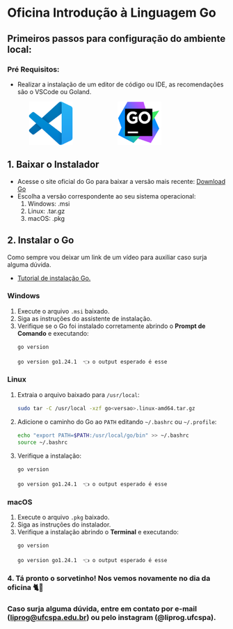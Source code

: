 
# Oficina Introdução à Linguagem Go

## Primeiros passos para configuração do ambiente local:

### Pré Requisitos:
 - Realizar a instalação de um editor de código ou IDE, as recomendações são o VSCode ou Goland.
<div style="text-align: center;">  
     <img src="assets/vscode.png" style="margin-right: 100px" alt="Windows Terminal" width="100"/>
    <img src="assets/goland.png" style="margin-right: 100px" alt="Windows Terminal" width="100"/>
</div>

## 1. Baixar o Instalador
 - Acesse o site oficial do Go para baixar a versão mais recente: [Download Go](https://go.dev/doc/install)
 - Escolha a versão correspondente ao seu sistema operacional:
   1. Windows: .msi
   2. Linux: .tar.gz
   3. macOS: .pkg
## 2. Instalar o Go

Como sempre vou deixar um link de um vídeo para auxiliar caso surja alguma dúvida.
 - [Tutorial de instalação Go.](https://youtu.be/eJq_D9at6ec?si=NQeV1cZcozKjjgVC)

### Windows

1. Execute o arquivo `.msi` baixado.
2. Siga as instruções do assistente de instalação.
3. Verifique se o Go foi instalado corretamente abrindo o **Prompt de Comando** e executando:
   ```sh
   go version
   
   go version go1.24.1  👈 o output esperado é esse
   ```

### Linux

1. Extraia o arquivo baixado para `/usr/local`:
   ```sh
   sudo tar -C /usr/local -xzf go<versao>.linux-amd64.tar.gz
   ```
2. Adicione o caminho do Go ao `PATH` editando `~/.bashrc` ou `~/.profile`:
   ```sh
   echo "export PATH=$PATH:/usr/local/go/bin" >> ~/.bashrc
   source ~/.bashrc
   ```
3. Verifique a instalação:
   ```sh
   go version
   
   go version go1.24.1  👈 o output esperado é esse
   ```

### macOS

1. Execute o arquivo `.pkg` baixado.
2. Siga as instruções do instalador.
3. Verifique a instalação abrindo o **Terminal** e executando:
   ```sh
   go version
   
   go version go1.24.1  👈 o output esperado é esse
   ```

### 4. Tá pronto o sorvetinho! Nos vemos novamente no dia da oficina  🐈🚀

### Caso surja alguma dúvida, entre em contato por e-mail (liprog@ufcspa.edu.br) ou pelo instagram (@liprog.ufcspa).